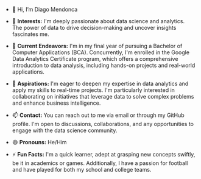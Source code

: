 - 👋 Hi, I’m Diago Mendonca

- 👀 **Interests:** I'm deeply passionate about data science and analytics. The power of data to drive decision-making and uncover insights fascinates me.

- 🌱 **Current Endeavors:** I'm in my final year of pursuing a Bachelor of Computer Applications (BCA). Concurrently, I'm enrolled in the Google Data Analytics Certificate program, which offers a comprehensive introduction to data analysis, including hands-on projects and real-world applications.

- 💞️ **Aspirations:** I'm eager to deepen my expertise in data analytics and apply my skills to real-time projects. I'm particularly interested in collaborating on initiatives that leverage data to solve complex problems and enhance business intelligence.

- 📫 **Contact:** You can reach out to me via email or through my GitHub profile. I'm open to discussions, collaborations, and any opportunities to engage with the data science community.

- 😄 **Pronouns:** He/Him

- ⚡ **Fun Facts:** I'm a quick learner, adept at grasping new concepts swiftly, be it in academics or games. Additionally, I have a passion for football and have played for both my school and college teams.


<!---
Diago10/Diago10 is a ✨ special ✨ repository because its `README.md` (this file) appears on your GitHub profile.
You can click the Preview link to take a look at your changes.
--->
